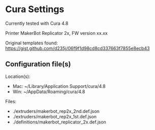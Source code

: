 # Cura Settings

Currently tested with Cura 4.8

Printer MakerBot Replicator 2x, FW version xx.xx

Original templates found: https://gist.github.com/d235j/06f9f1d98cd8cd337663f7855e8ecb43

## Configuration file(s)

Location(s):
* Mac:  ~/Library/Application Support/cura/4.8
* Win: ~/AppData/Roaming/cura/4.8

Files:
* ./extruders/makerbot_rep2x_2nd.def.json
* ./extruders/makerbot_rep2x_1st.def.json
* ./definitions/makerbot_replicator_2x.def.json


